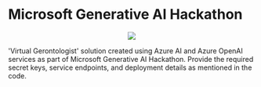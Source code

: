 # Microsoft Generative AI Hackathon
 <div align="center">
    <img src="https://d112y698adiu2z.cloudfront.net/photos/production/challenge_photos/002/828/296/datas/full_width.png">
</div>

'Virtual Gerontologist' solution created using Azure AI and Azure OpenAI services as part of Microsoft Generative AI Hackathon.
Provide the required secret keys, service endpoints, and deployment details as mentioned in the code.
